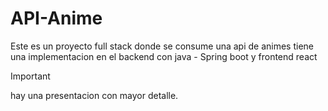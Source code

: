 # API-Anime

Este es un proyecto full stack donde se consume una api de animes tiene una implementacion en el backend con java - Spring boot y frontend react 

> [!IMPORTANT]  
> hay una presentacion con mayor detalle.
